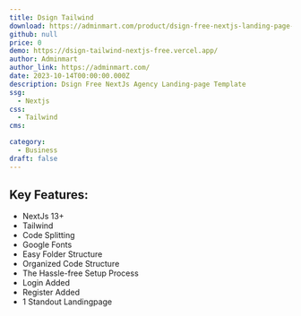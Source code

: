 ```yaml
---
title: Dsign Tailwind
download: https://adminmart.com/product/dsign-free-nextjs-landing-page-template/
github: null
price: 0
demo: https://dsign-tailwind-nextjs-free.vercel.app/
author: Adminmart
author_link: https://adminmart.com/
date: 2023-10-14T00:00:00.000Z
description: Dsign Free NextJs Agency Landing-page Template
ssg:
  - Nextjs
css:
  - Tailwind
cms:

category:
  - Business
draft: false
---
```


## Key Features:

- NextJs 13+
- Tailwind
- Code Splitting
- Google Fonts
- Easy Folder Structure
- Organized Code Structure
- The Hassle-free Setup Process
- Login Added
- Register Added
- 1 Standout Landingpage
